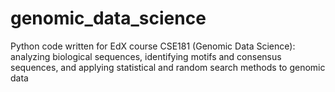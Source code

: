 # genomic_data_science
Python code written for EdX course CSE181 (Genomic Data Science): analyzing biological sequences, identifying motifs and consensus sequences, and applying statistical and random search methods to genomic data
